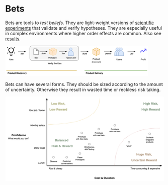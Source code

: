 # Bets

Bets are tools to *test beliefs*. They are light-weight versions of [scientific experiments](../intelligence/scientific-method.md) that validate and verify hypotheses. They are especially useful in complex environments where higher order effects are common. Also see [results](results.md).



<img src="../img/prototype-to-release.png" alt="prototype-to-release" style="width:90%;" />



Bets can have several forms. They should be sized according to the amount of uncertainty. Otherwise they result in wasted time or reckless risk taking.

![map-risk-reward](../img/map-risk-reward.png)

